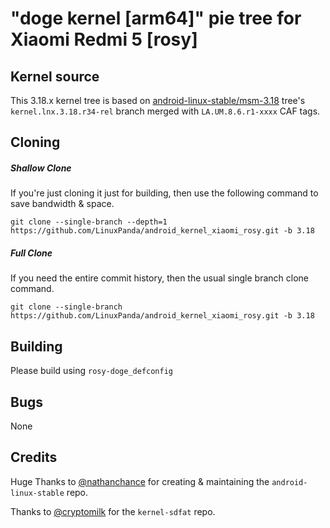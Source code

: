 # "doge kernel [arm64]" pie tree for Xiaomi Redmi 5 [rosy]

## Kernel source
This 3.18.x kernel tree is based on [android-linux-stable/msm-3.18](https://github.com/android-linux-stable/msm-3.18/tree/kernel.lnx.3.18.r34-rel) tree's `kernel.lnx.3.18.r34-rel` branch merged with `LA.UM.8.6.r1-xxxx` CAF tags.

## Cloning
##### Shallow Clone
If you're just cloning it just for building, then use the following command to save bandwidth & space.

`git clone --single-branch --depth=1 https://github.com/LinuxPanda/android_kernel_xiaomi_rosy.git -b 3.18`

##### Full Clone
If you need the entire commit history, then the usual single branch clone command.

`git clone --single-branch https://github.com/LinuxPanda/android_kernel_xiaomi_rosy.git -b 3.18`

## Building
Please build using `rosy-doge_defconfig`

## Bugs
None

## Credits
Huge Thanks to [@nathanchance](https://github.com/nathanchance) for creating & maintaining the `android-linux-stable` repo.

Thanks to [@cryptomilk](https://github.com/cryptomilk) for the `kernel-sdfat` repo.
